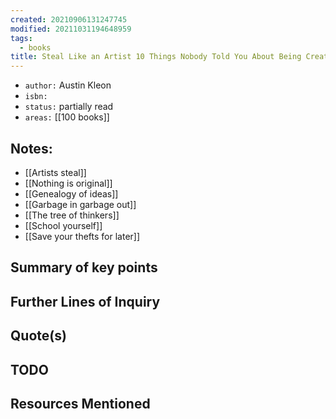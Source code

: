 ```yaml
---
created: 20210906131247745
modified: 20211031194648959
tags:
  - books
title: Steal Like an Artist 10 Things Nobody Told You About Being Creative
---
```


- `author:` Austin Kleon
- `isbn:`
- `status:` partially read
- `areas:` [[100 books]]

## Notes:

- [[Artists steal]]
- [[Nothing is original]]
- [[Genealogy of ideas]]
- [[Garbage in garbage out]]
- [[The tree of thinkers]]
- [[School yourself]]
- [[Save your thefts for later]]

## Summary of key points

## Further Lines of Inquiry

## Quote(s)

## TODO

## Resources Mentioned
